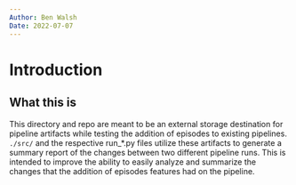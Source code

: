 ```yaml
---
Author: Ben Walsh
Date: 2022-07-07
---
```

# Introduction

## What this is
This directory and repo are meant to be an external storage destination for pipeline artifacts while testing the addition of episodes to existing pipelines. `./src/` and the respective run_*.py files utilize these artifacts to generate a summary report of the changes between two different pipeline runs. This is intended to improve the ability to easily analyze and summarize the changes that the addition of episodes features had on the pipeline.
